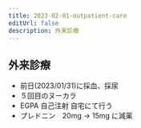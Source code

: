 ```yaml
---
title: 2023-02-01-outpatient-care
editUrl: false
description: 外来診療
---
```


## 外来診療

* 前日(2023/01/31)に採血、採尿
* ５回目のヌーカラ
* EGPA 自己注射 自宅にて行う
* プレドニン　20mg -> 15mg に減薬
